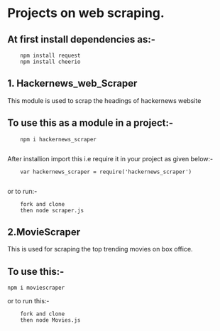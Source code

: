 # Projects on web scraping.
## At first install dependencies as:-
```
    npm install request
    npm install cheerio
```
## 1. Hackernews_web_Scraper
This module is used to scrap the headings of hackernews website

## To use this as a module in a project:-

```
    npm i hackernews_scraper
  
```
After installion import this i.e require it in your project
as given below:-

```
    var hackernews_scraper = require('hackernews_scraper')
    
```
or to run:-
```
    fork and clone
    then node scraper.js
```

## 2.MovieScraper
This is used for scraping the top trending movies on box office.
 
## To use this:-
 ```
 npm i moviescraper
```
or to run this:-
```
    fork and clone
    then node Movies.js
```


